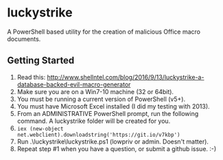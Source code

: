 # luckystrike
A PowerShell based utility for the creation of malicious Office macro documents.

## Getting Started

1. Read this: http://www.shellntel.com/blog/2016/9/13/luckystrike-a-database-backed-evil-macro-generator
2. Make sure you are on a Win7-10 machine (32 or 64bit).
3. You must be running a current version of PowerShell (v5+).
4. You must have Microsoft Excel installed (I did my testing with 2013).
5. From an ADMINISTRATIVE PowerShell prompt, run the following command. A luckystrike folder will be created for you.
  1. `iex (new-object net.webclient).downloadstring('https://git.io/v7kbp')`
6. Run .\luckystrike\luckystrike.ps1 (lowpriv or admin. Doesn't matter).
7. Repeat step #1 when you have a question, or submit a github issue. :-)

